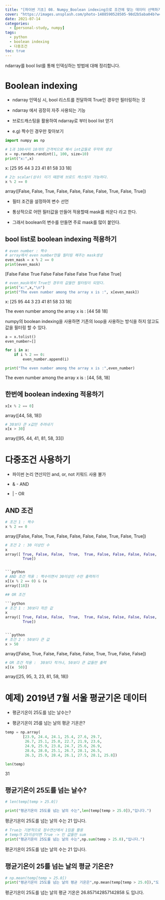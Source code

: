 ```yaml
---
title: "[파이썬 기초] 08. Numpy_Boolean indexing으로 조건에 맞는 데이터 선택하기"
cover: "https://images.unsplash.com/photo-1488590528505-98d2b5aba04b?w=1920&h=1080&fit=crop"
date: 2021-07-14
categories:
  - [personal-study, numpy]
tags:
  - python
  - boolean indexing
  - 다중조건
toc: true
---
```

ndarray를 bool list를 통해 인덱싱하는 방법에 대해 정리합니다.

# Boolean indexing

  - ndarray 인덱싱 시, bool 리스트를 전달하여 True인 경우만 필터링하는 것

  - ndarray 에서 굉장히 자주 사용되는 기능

* 브로드캐스팅을 활용하여 ndarray로 부터 bool list 얻기

 - e.g) 짝수인 경우만 찾아보기

```python
import numpy as np
```

```python
# 1과 100사이 10개의 간격씩으로 해서 int값들로 무작위 생성
x = np.random.randint(1, 100, size=10)
print("x:",x)
```


x: [25 95 44  3 23 41 81 58 33 18]


```python
# 2는 scalar(상수) 이기 때문에 브로드 캐스팅이 가능하다.
x % 2 == 0
```


array([False, False,  True, False, False, False, False,  True, False,
        True])

- 필터 조건을 설정하여 변수 선언

- 통상적으로 어떤 필터값을 만들어 적용할때 mask를 씌운다 라고 한다.

- 그래서 boolean의 변수를 만들면 주로 mask를 많이 붙인다. 

## bool list로 boolean indexing 적용하기

```python
# even number : 짝수
# array에서 even number만을 필터링 해주는 mask생성
even_mask = x % 2 == 0
print(even_mask)
```


[False False  True False False False False  True False  True]


```python
# even_mask에서 True인 경우의 값들만 필터링이 되었다.
print("x:",x,"\n")
print("The even number among the array x is :", x[even_mask])
```


x: [25 95 44  3 23 41 81 58 33 18] 

The even number among the array x is : [44 58 18]

numpy의 boolean indexing을 사용하면 기존의 loop을 사용하는 방식을 하지 않고도 값을 필터링 할 수 있다.

```python
a = x.tolist()
even_number=[]

for i in a:
    if i % 2 == 0:
        even_number.append(i)

print("The even number among the array x is :",even_number)
```


The even number among the array x is : [44, 58, 18]

## 한번에 boolean indexing 적용하기

```python
x[x % 2 == 0]
```


array([44, 58, 18])


```python
# 30보다 큰 x값만 추려내기
x[x > 30]
```


array([95, 44, 41, 81, 58, 33])

#  다중조건 사용하기

 - 파이썬 논리 연산지인 and, or, not 키워드 사용 불가

 - & - AND 

 - | - OR 

## AND 조건

```python
# 조건 1 : 짝수
x % 2 == 0
```


array([False, False,  True, False, False, False, False,  True, False,
        True])


```python
# 조건 2 : 30 이상인 수
x 
array([ True, False, False,  True,  True, False, False, False, False,
        True])


```python
# AND 조건 적용 : 짝수이면서 30이상인 수만 출력하기
x[(x % 2 == 0) & (x 
array([18])

## OR 조건

```python
# 조건 1 : 30보다 작은 값
x 
array([ True, False, False,  True,  True, False, False, False, False,
        True])


```python
# 조건 2 : 50보다 큰 값
x > 50
```


array([False,  True, False, False, False, False,  True,  True, False,
       False])


```python
# OR 조건 적용 :  30보다 작거나, 50보다 큰 값들만 출력
x[(x  50)]
```


array([25, 95,  3, 23, 81, 58, 18])

# 예제) 2019년 7월 서울 평균기온 데이터

 - 평균기온이 25도를 넘는 날수는?

 - 평균기온이 25를 넘는 날의 평균 기온은?

```python
temp = np.array(
        [23.9, 24.4, 24.1, 25.4, 27.6, 29.7,
         26.7, 25.1, 25.0, 22.7, 21.9, 23.6, 
         24.9, 25.9, 23.8, 24.7, 25.6, 26.9, 
         28.6, 28.0, 25.1, 26.7, 28.1, 26.5, 
         26.3, 25.9, 28.4, 26.1, 27.5, 28.1, 25.8])
```

```python
len(temp)
```


31

## 평균기온이 25도를 넘는 날수?

```python
# len(temp[temp > 25.0])

print("평균기온이 25도를 넘는 날의 수는",len(temp[temp > 25.0]),"입니다.")
```


평균기온이 25도를 넘는 날의 수는 21 입니다.


```python
# True는 기본적으로 정수연산에서 1임을 활용
# temp가 25이상이면 True -> 인 값들만 sum
print("평균기온이 25도를 넘는 날의 수는",np.sum(temp > 25.0),"입니다.")
```


평균기온이 25도를 넘는 날의 수는 21 입니다.

## 평균기온이 25를 넘는 날의 평균 기온은?

```python
# np.mean(temp[temp > 25.0])
print("평균기온이 25도를 넘는 날의 평균 기온은",np.mean(temp[temp > 25.0]),"도 입니다.")
```


평균기온이 25도를 넘는 날의 평균 기온은 26.857142857142858 도 입니다.
